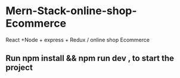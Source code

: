 # Mern-Stack-online-shop-Ecommerce
React +Node + express + Redux  / online shop Ecommerce

## Run npm install && npm run dev , to start the project
